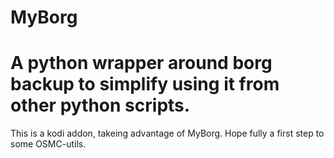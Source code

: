 # MyBorg
# A python wrapper around borg backup to simplify using it from other python scripts.

This is a kodi addon, takeing advantage of MyBorg. Hope fully a first step to 
some OSMC-utils.
